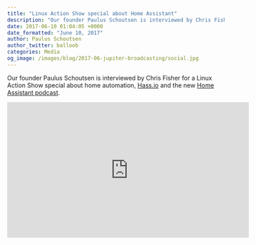 ```yaml
---
title: "Linux Action Show special about Home Assistant"
description: "Our founder Paulus Schoutsen is interviewed by Chris Fisher about home automation, Hass.io and the new Home Assistant podcast."
date: 2017-06-10 01:04:05 +0000
date_formatted: "June 10, 2017"
author: Paulus Schoutsen
author_twitter: balloob
categories: Media
og_image: /images/blog/2017-06-jupiter-broadcasting/social.jpg
---
```


Our founder Paulus Schoutsen is interviewed by Chris Fisher for a Linux Action Show special about home automation, [Hass.io] and the new [Home Assistant podcast].

<div class='videoWrapper'>
<iframe width="560" height="315" src="https://www.youtube.com/embed/LQbOtUmITv8" frameborder="0" allowfullscreen></iframe>
</div>

[Hass.io]: https://community.home-assistant.io/t/introducing-hass-io/17296/48
[Home Assistant podcast]: https://hasspodcast.io/
